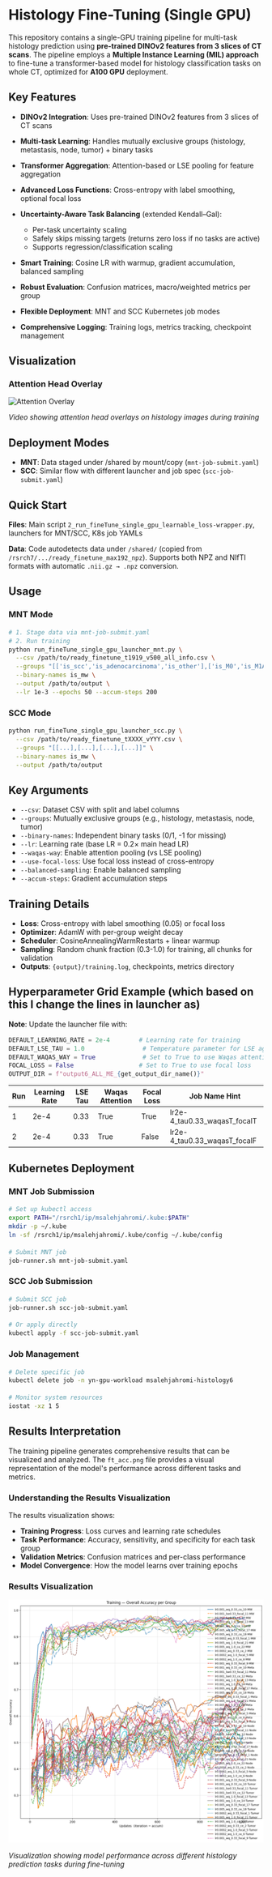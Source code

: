 # Histology Fine-Tuning (Single GPU)

This repository contains a single-GPU training pipeline for multi-task histology prediction using **pre-trained DINOv2 features from 3 slices of CT scans**. The pipeline employs a **Multiple Instance Learning (MIL) approach** to fine-tune a transformer-based model for histology classification tasks on whole CT, optimized for **A100 GPU** deployment.

## Key Features
- **DINOv2 Integration**: Uses pre-trained DINOv2 features from 3 slices of CT scans
- **Multi-task Learning**: Handles mutually exclusive groups (histology, metastasis, node, tumor) + binary tasks
- **Transformer Aggregation**: Attention-based or LSE pooling for feature aggregation
- **Advanced Loss Functions**: Cross-entropy with label smoothing, optional focal loss
- **Uncertainty-Aware Task Balancing** (extended Kendall–Gal):
  - Per-task uncertainty scaling
  - Safely skips missing targets (returns zero loss if no tasks are active)
  - Supports regression/classification scaling

- **Smart Training**: Cosine LR with warmup, gradient accumulation, balanced sampling
- **Robust Evaluation**: Confusion matrices, macro/weighted metrics per group
- **Flexible Deployment**: MNT and SCC Kubernetes job modes
- **Comprehensive Logging**: Training logs, metrics tracking, checkpoint management

## Visualization

### Attention Head Overlay
![Attention Overlay](images/attn_heads_grid.gif)


*Video showing attention head overlays on histology images during training*

## Deployment Modes
- **MNT**: Data staged under /shared by mount/copy (`mnt-job-submit.yaml`)
- **SCC**: Similar flow with different launcher and job spec (`scc-job-submit.yaml`)

## Quick Start

**Files**: Main script `2_run_fineTune_single_gpu_learnable_loss-wrapper.py`, launchers for MNT/SCC, K8s job YAMLs

**Data**: Code autodetects data under `/shared/` (copied from `/rsrch7/.../ready_finetune_max192_npz`). Supports both NPZ and NIfTI formats with automatic `.nii.gz → .npz` conversion.

## Usage

### MNT Mode
```bash
# 1. Stage data via mnt-job-submit.yaml
# 2. Run training
python run_fineTune_single_gpu_launcher_mnt.py \
  --csv /path/to/ready_finetune_t1919_v500_all_info.csv \
  --groups "[['is_scc','is_adenocarcinoma','is_other'],['is_M0','is_M1A','is_M1B','is_M1C'],['is_N0','is_N1','is_N2','is_N3'],['is_T0','is_T1','is_T2','is_T3','is_T4']]" \
  --binary-names is_mw \
  --output /path/to/output \
  --lr 1e-3 --epochs 50 --accum-steps 200
```

### SCC Mode
```bash
python run_fineTune_single_gpu_launcher_scc.py \
  --csv /path/to/ready_finetune_tXXXX_vYYY.csv \
  --groups "[[...],[...],[...],[...]]" \
  --binary-names is_mw \
  --output /path/to/output
```

## Key Arguments

- `--csv`: Dataset CSV with split and label columns
- `--groups`: Mutually exclusive groups (e.g., histology, metastasis, node, tumor)
- `--binary-names`: Independent binary tasks (0/1, -1 for missing)
- `--lr`: Learning rate (base LR = 0.2× main head LR)
- `--waqas-way`: Enable attention pooling (vs LSE pooling)
- `--use-focal-loss`: Use focal loss instead of cross-entropy
- `--balanced-sampling`: Enable balanced sampling
- `--accum-steps`: Gradient accumulation steps

## Training Details

- **Loss**: Cross-entropy with label smoothing (0.05) or focal loss
- **Optimizer**: AdamW with per-group weight decay
- **Scheduler**: CosineAnnealingWarmRestarts + linear warmup
- **Sampling**: Random chunk fraction (0.3-1.0) for training, all chunks for validation
- **Outputs**: `{output}/training.log`, checkpoints, metrics directory

## Hyperparameter Grid Example (which based on this I change the lines in launcher as)

**Note**: Update the launcher file with:
```python
DEFAULT_LEARNING_RATE = 2e-4        # Learning rate for training
DEFAULT_LSE_TAU = 1.0                # Temperature parameter for LSE aggregation
DEFAULT_WAQAS_WAY = True             # Set to True to use Waqas attention aggregation
FOCAL_LOSS = False                  # Set to True to use focal loss
OUTPUT_DIR = f"output6_ALL_ME_{get_output_dir_name()}"
```

| Run | Learning Rate | LSE Tau | Waqas Attention | Focal Loss | Job Name Hint |
| --- | ------------- | ------- | --------------- | ---------- | ------------- |
| 1   | 2e-4          | 0.33    | True            | True       | lr2e-4_tau0.33_waqasT_focalT |
| 2   | 2e-4          | 0.33    | True            | False      | lr2e-4_tau0.33_waqasT_focalF |


## Kubernetes Deployment

### MNT Job Submission
```bash
# Set up kubectl access
export PATH="/rsrch1/ip/msalehjahromi/.kube:$PATH"
mkdir -p ~/.kube
ln -sf /rsrch1/ip/msalehjahromi/.kube/config ~/.kube/config

# Submit MNT job
job-runner.sh mnt-job-submit.yaml
```

### SCC Job Submission
```bash
# Submit SCC job
job-runner.sh scc-job-submit.yaml

# Or apply directly
kubectl apply -f scc-job-submit.yaml
```

### Job Management
```bash
# Delete specific job
kubectl delete job -n yn-gpu-workload msalehjahromi-histology6

# Monitor system resources
iostat -xz 1 5
```

## Results Interpretation

The training pipeline generates comprehensive results that can be visualized and analyzed. The `ft_acc.png` file provides a visual representation of the model's performance across different tasks and metrics.

### Understanding the Results Visualization

The results visualization shows:
- **Training Progress**: Loss curves and learning rate schedules
- **Task Performance**: Accuracy, sensitivity, and specificity for each task group
- **Validation Metrics**: Confusion matrices and per-class performance
- **Model Convergence**: How the model learns over training epochs

### Results Visualization

<img src="images/ft_acc.png" alt="Fine-tuning Accuracy Results" width="600">

*Visualization showing model performance across different histology prediction tasks during fine-tuning*





